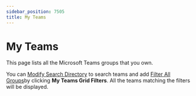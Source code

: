 ```yaml
---
sidebar_position: 7505
title: My Teams
---
```


# My Teams

This page lists all the Microsoft Teams groups that you own.

You can [Modify Search Directory](AllGroups#modify "Modify Search Directory") to search teams and add [Filter All Groups](AllGroups#filter "Filter All Groups")by clicking **My Teams Grid Filters**.
All the teams matching the filters will be displayed.